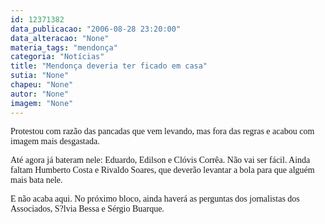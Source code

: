 ```yaml
---
id: 12371382
data_publicacao: "2006-08-28 23:20:00"
data_alteracao: "None"
materia_tags: "mendonça"
categoria: "Notícias"
title: "Mendonça deveria ter ficado em casa"
sutia: "None"
chapeu: "None"
autor: "None"
imagem: "None"
---
```

<p><P><FONT face=Verdana>Protestou com razão das pancadas que vem levando, mas fora das regras e acabou com imagem mais desgastada.</FONT></P></p>
<p><P><FONT face=Verdana>Até agora já bateram nele: Eduardo, Edilson e Clóvis Corrêa. Não vai ser fácil. Ainda faltam Humberto Costa e Rivaldo Soares, que deverão levantar a bola para que alguém mais bata nele.</FONT></P></p>
<p><P><FONT face=Verdana>E não acaba aqui. No próximo bloco, ainda haverá as perguntas dos jornalistas dos Associados, S?lvia Bessa e Sérgio Buarque.</FONT></P> </p>
